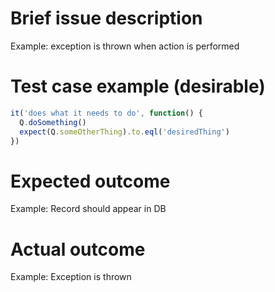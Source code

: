 # Brief issue description

Example: exception is thrown when action is performed

# Test case example (desirable)

```js
it('does what it needs to do', function() {
  Q.doSomething()
  expect(Q.someOtherThing).to.eql('desiredThing')
})
```

# Expected outcome

Example: Record should appear in DB

# Actual outcome

Example: Exception is thrown
